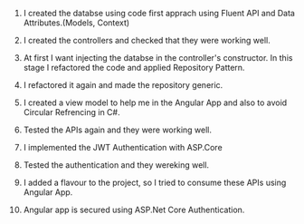 1. I created the databse using code first apprach using Fluent API and Data Attributes.(Models, Context)

2. I created the controllers and checked that they were working well.

3. At first I want injecting the databse in the controller's constructor. In this stage I refactored the code and applied Repository Pattern.

4. I refactored it again and made the repository generic.

5. I created a view model to help me in the Angular App and also to avoid Circular Refrencing in C#.

6. Tested the APIs again and they were working well.

7. I implemented the JWT Authentication with ASP.Core

8. Tested the authentication and they wereking well.

9. I added a flavour to the project, so I tried to consume these APIs using Angular App. 

10. Angular app is secured using ASP.Net Core Authentication.
